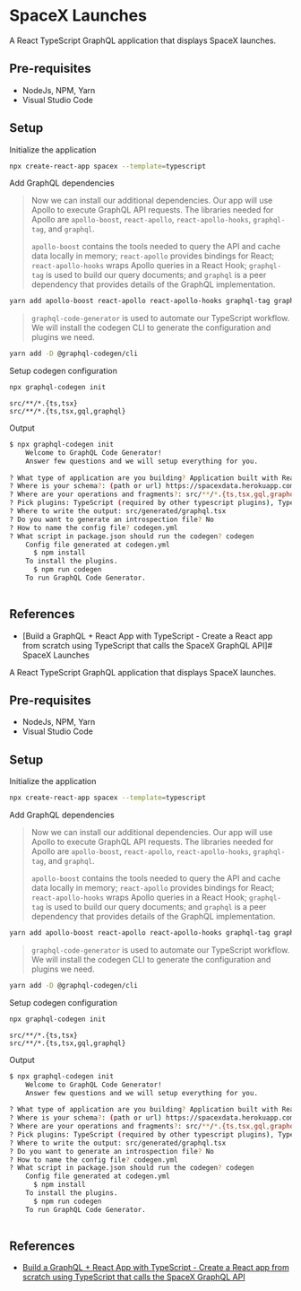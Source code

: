 # SpaceX Launches

A React TypeScript GraphQL application that displays SpaceX launches.

## Pre-requisites

- NodeJs, NPM, Yarn
- Visual Studio Code

## Setup

Initialize the application

```sh
npx create-react-app spacex --template=typescript
```

Add GraphQL dependencies

> Now we can install our additional dependencies. Our app will use Apollo to execute GraphQL API requests.  The libraries needed for Apollo are `apollo-boost`, `react-apollo`, `react-apollo-hooks`, `graphql-tag`, and `graphql`.
>
> `apollo-boost` contains the tools needed to query the API and cache data locally in memory; `react-apollo` provides bindings for React; `react-apollo-hooks` wraps Apollo queries in a React Hook; `graphql-tag` is used to build our query documents; and `graphql` is a peer dependency that provides details of the GraphQL implementation.
```sh
yarn add apollo-boost react-apollo react-apollo-hooks graphql-tag graphql
```

> `graphql-code-generator` is used to automate our TypeScript workflow. We will install the codegen CLI to generate the configuration and plugins we need.
```sh
yarn add -D @graphql-codegen/cli
```

Setup codegen configuration

```sh
npx graphql-codegen init
```

```
src/**/*.{ts,tsx}
src/**/*.{ts,tsx,gql,graphql}
```

Output

```sh
$ npx graphql-codegen init
    Welcome to GraphQL Code Generator!
    Answer few questions and we will setup everything for you.
  
? What type of application are you building? Application built with React
? Where is your schema?: (path or url) https://spacexdata.herokuapp.com/graphql
? Where are your operations and fragments?: src/**/*.{ts,tsx,gql,graphql}
? Pick plugins: TypeScript (required by other typescript plugins), TypeScript Operations (operations and fragments), TypeScript React Apollo (typed components and HOCs)
? Where to write the output: src/generated/graphql.tsx
? Do you want to generate an introspection file? No
? How to name the config file? codegen.yml
? What script in package.json should run the codegen? codegen
    Config file generated at codegen.yml
      $ npm install
    To install the plugins.
      $ npm run codegen
    To run GraphQL Code Generator.
  
```

## References

- [Build a GraphQL + React App with TypeScript - Create a React app from scratch using TypeScript that calls the SpaceX GraphQL API]# SpaceX Launches

A React TypeScript GraphQL application that displays SpaceX launches.

## Pre-requisites

- NodeJs, NPM, Yarn
- Visual Studio Code

## Setup

Initialize the application

```sh
npx create-react-app spacex --template=typescript
```

Add GraphQL dependencies

> Now we can install our additional dependencies. Our app will use Apollo to execute GraphQL API requests.  The libraries needed for Apollo are `apollo-boost`, `react-apollo`, `react-apollo-hooks`, `graphql-tag`, and `graphql`.
>
> `apollo-boost` contains the tools needed to query the API and cache data locally in memory; `react-apollo` provides bindings for React; `react-apollo-hooks` wraps Apollo queries in a React Hook; `graphql-tag` is used to build our query documents; and `graphql` is a peer dependency that provides details of the GraphQL implementation.
```sh
yarn add apollo-boost react-apollo react-apollo-hooks graphql-tag graphql
```

> `graphql-code-generator` is used to automate our TypeScript workflow. We will install the codegen CLI to generate the configuration and plugins we need.
```sh
yarn add -D @graphql-codegen/cli
```

Setup codegen configuration

```sh
npx graphql-codegen init
```

```
src/**/*.{ts,tsx}
src/**/*.{ts,tsx,gql,graphql}
```

Output

```sh
$ npx graphql-codegen init
    Welcome to GraphQL Code Generator!
    Answer few questions and we will setup everything for you.
  
? What type of application are you building? Application built with React
? Where is your schema?: (path or url) https://spacexdata.herokuapp.com/graphql
? Where are your operations and fragments?: src/**/*.{ts,tsx,gql,graphql}
? Pick plugins: TypeScript (required by other typescript plugins), TypeScript Operations (operations and fragments), TypeScript React Apollo (typed components and HOCs)
? Where to write the output: src/generated/graphql.tsx
? Do you want to generate an introspection file? No
? How to name the config file? codegen.yml
? What script in package.json should run the codegen? codegen
    Config file generated at codegen.yml
      $ npm install
    To install the plugins.
      $ npm run codegen
    To run GraphQL Code Generator.
  
```

## References

- [Build a GraphQL + React App with TypeScript - Create a React app from scratch using TypeScript that calls the SpaceX GraphQL API](https://levelup.gitconnected.com/build-a-graphql-react-app-with-typescript-9661f908b26)